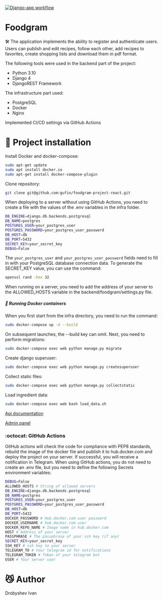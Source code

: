 [![Django-app workflow](https://github.com/gufin/foodgram-project-react/actions/workflows/main.yml/badge.svg)](https://github.com/gufin/foodgram-project-react/actions/workflows/main.yml)
# Foodgram

🛠 The application implements the ability to register and authenticate users. Users can publish and edit recipes, follow each other, add recipes to favorites, create shopping lists and download them in pdf format.

The following tools were used in the backend part of the project:
- Python 3.10
- Django 4
- DjangoREST Framework

The infrastructure part used:
- PostgreSQL
- Docker
- Nginx

Implemented CI/CD settings via GitHub Actions

# 🚀 Project installation

Install Docker and docker-compose:
```sh
sudo apt-get update
sudo apt install docker.io 
sudo apt-get install docker-compose-plugin
```
Clone repository:
```sh
git clone git@github.com:gufin/foodgram-project-react.git
```
When deploying to a server without using GitHub Actions, you need to create a file with the values of the .env variables in the infra folder.
```sh
DB_ENGINE=django.db.backends.postgresql
DB_NAME=postgres
POSTGRES_USER=your_postgres_user
POSTGRES_PASSWORD=your_postgres_user_password
DB_HOST=db
DB_PORT=5432
SECRET_KEY=your_secret_key
DEBUG=False
```
The `your_postgres_user` and `your_postgres_user_password` fields need to fill in with your PostgreSQL database connection data. To generate the SECRET_KEY value, you can use the command: 
```sh
openssl rand -hex 32
```
When running on a server, you need to add the address of your server to the ALLOWED_HOSTS variable in the backend/foodgram/settings.py file.

##### 🐳 Running Docker containers
When you first start from the infra directory, you need to run the command:
```sh
sudo docker-compose up -d --build
```
On subsequent launches, the --build key can omit.
Next, you need to perform migrations:
```sh
sudo docker-compose exec web python manage.py migrate
```
Create django superuser:
```sh
sudo docker-compose exec web python manage.py createsuperuser
```
Collect static files:
```sh
sudo docker-compose exec web python manage.py collectstatic
```
Load ingredient data:
```sh
sudo docker-compose exec web bash load_data.sh
```
[Api documentation](http://127.0.0.1/api/docs/) 

[Admin panel](http://127.0.0.1/admin/) 

### :octocat: GitHub Actions
GitHub actions will check the code for compliance with PEP8 standards, rebuild the image of the docker file and publish it to hub.docker.com and deploy the project on your server. If successful, you will receive a notification in Telegram.
When using GitHub actions, you do not need to create an .env file, but you need to define the following Secrets environment variables:

```sh
DEBUG=False
ALLOWED_HOSTS # String of allowed servers
DB_ENGINE=django.db.backends.postgresql
DB_NAME=postgres
POSTGRES_USER=your_postgres_user
POSTGRES_PASSWORD=your_postgres_user_password
DB_HOST=db
DB_PORT=5432
DOCKER_PASSWORD # Hub.docker.com user password
DOCKER_USERNAME # hub.docker.com user
DOCKER_REPO_NAME # Image name in hub.docker.com
HOST # Address of your server
PASSPHRASE # The passphrase of your ssh key (if any)
SECRET_KEY=your_secret_key
SSH_KEY # ssh key to your server
TELEGRAM_TO # Your telegram id for notifications
TELEGRAM_TOKEN # Token of your telegram bot
USER # Your server user
```

# :smirk_cat: Author
Drobyshev Ivan
